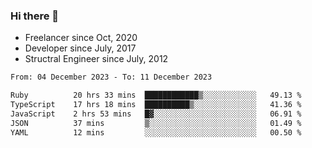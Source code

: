 ### Hi there 👋

- Freelancer since Oct, 2020
- Developer since July, 2017
- Structral Engineer since July, 2012

<!--START_SECTION:waka-->

```txt
From: 04 December 2023 - To: 11 December 2023

Ruby          20 hrs 33 mins  ████████████▒░░░░░░░░░░░░   49.13 %
TypeScript    17 hrs 18 mins  ██████████▒░░░░░░░░░░░░░░   41.36 %
JavaScript    2 hrs 53 mins   █▓░░░░░░░░░░░░░░░░░░░░░░░   06.91 %
JSON          37 mins         ▒░░░░░░░░░░░░░░░░░░░░░░░░   01.49 %
YAML          12 mins         ░░░░░░░░░░░░░░░░░░░░░░░░░   00.50 %
```

<!--END_SECTION:waka-->
